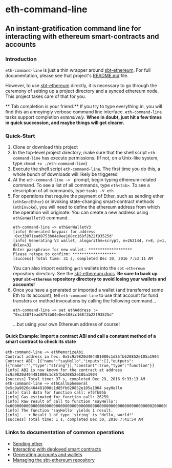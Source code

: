 # eth-command-line

## An instant-gratification command line for interacting with ethereum smart-contracts and accounts

### Introduction

`eth-command-line` is just a thin wrapper around [sbt-ethereum](https://github.com/swaldman/sbt-ethereum).
For full documentation, please see that project's [README.md](https://github.com/swaldman/sbt-ethereum/blob/master/README.md) file.

However, to use [sbt-ethereum](https://github.com/swaldman/sbt-ethereum) directly, it is necessary to go through
the ceremony of setting up a project directory and a synced ethereum node. This project takes care of that for you.

** Tab completion is your friend.** If you try to type everything in, you will find this an annoyingly verbose
command line interface. `eth-command-line` tasks support <tab> completion *extensively*. **When in doubt, just hit <tab>
a few times in quick succession, and maybe things will get clearer.**

### Quick-Start

1. Clone or download this project
2. In the top-level project directory, make sure that the shell script `eth-command-line` has
   execute permissions. (If not, on a Unix-like system, type `chmod +x ./eth-command-line`)
3. Execute the shell script `eth-command-line`. The first time you do this, a whole bunch of
   downloads will likely be triggered
4. At the `eth-command-line ~> ` prompt, begin typing ethereum-related command. To see a list
   of all commands, type `eth<tab>`. To see a description of all commands, type `tasks -V eth`
5. For operations that require the payment of Ether, such as sending ether (`ethSendEther`) or
   invoking state-changing smart-contract methods (`ethInvoke`), you will need to define the
   ethereum address from which the operation will originate. You can create a new address using
   `ethGenWalletV3` command.
   ```
   eth-command-line ~> ethGenWalletV3
   [info] Generated keypair for address '0xc33071ead8753b04e0ee108cc168f2b22f93525d'
   [info] Generating V3 wallet, alogorithm=scrypt, n=262144, r=8, p=1, dklen=32
   Enter passphrase for new wallet: *******************
   Please retype to confirm: *******************
   [success] Total time: 31 s, completed Dec 30, 2016 7:53:11 AM

   ```
   You can also import existing `geth` wallets into the `sbt-ethereum` repository directory.
   See the [sbt-ethereum docs](https://github.com/swaldman/sbt-ethereum/blob/master/README.md).
   **Be sure to back up your `sbt-ethereum` repository directory to avoid losing your wallets
   and accounts!**
6. Once you have a generated or imported a wallet (and transferred some Eth to its account),
   tell `eth-command-line` to use that account for fund transfers or method invocations by
   calling the following command...
   ```
   eth-command-line ~> set ethAddress := "0xc33071ead8753b04e0ee108cc168f2b22f93525d"

   ```
   ...but using your own Ethereum address of course!
   

#### Quick Example: Import a contract ABI and call a constant method of a smart contract to check its state

```
eth-command-line ~> ethMemorizeAbi
Contract address in hex: 0x5c9a9820d404481000c1d85fb620852e105a1904
Contract ABI: [{"name":"sayHello","inputs":[],"outputs":[{"name":"","type":"string"}],"constant":true,"type":"function"}]
[info] ABI is now known for the contract at address 5c9a9820d404481000c1d85fb620852e105a1904
[success] Total time: 37 s, completed Dec 29, 2016 9:33:13 AM
eth-command-line ~> ethCallEphemeral 0x5c9a9820d404481000c1d85fb620852e105a1904 sayHello
[info] Call data for function call: ef5fb05b
[info] Gas estimated for function call: 26259
[info] Raw result of call to function 'sayHello': 0x0000000000000000000000000000000000000000000000000000000000000020000000000000000000000000000000000000000000000000000000000000000d48656c6c6f2c20776f726c642100000000000000000000000000000000000000
[info] The function 'sayHello' yields 1 result.
[info]    + Result 1 of type 'string' is "Hello, world!"
[success] Total time: 1 s, completed Dec 30, 2016 7:41:54 AM
```

### Links to documentation of common operations

* [Sending ether](https://github.com/swaldman/sbt-ethereum/blob/master/README.md#sending-ether)
* [Interacting with deployed smart contracts](https://github.com/swaldman/sbt-ethereum/blob/master/README.md#interacting-with-deployed-smart-contracts)
* [Generating accounts and wallets](https://github.com/swaldman/sbt-ethereum/blob/master/README.md#generating-accounts-and-wallets)
* [Managing the sbt-ethereum repository](https://github.com/swaldman/sbt-ethereum/blob/master/README.md#the-sbt-ethereum-repository)

